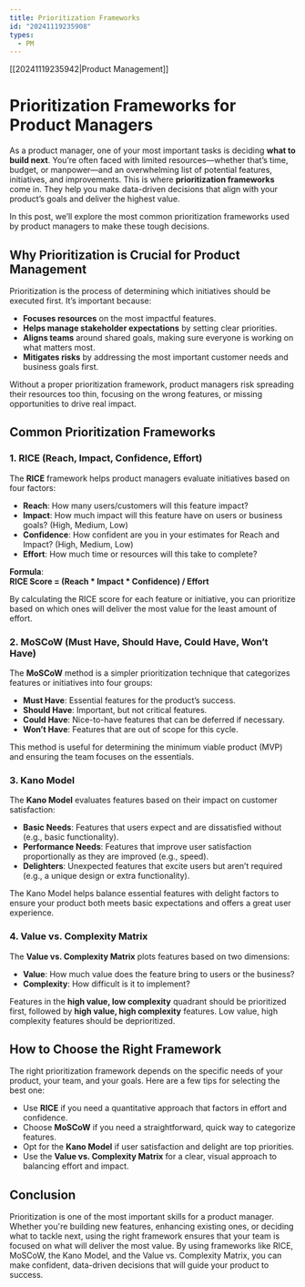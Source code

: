 ```yaml
---
title: Prioritization Frameworks
id: "20241119235908"
types:
  - PM
---
```


[[20241119235942|Product Management]]

# Prioritization Frameworks for Product Managers

As a product manager, one of your most important tasks is deciding **what to build next**. You’re often faced with limited resources—whether that’s time, budget, or manpower—and an overwhelming list of potential features, initiatives, and improvements. This is where **prioritization frameworks** come in. They help you make data-driven decisions that align with your product’s goals and deliver the highest value.

In this post, we’ll explore the most common prioritization frameworks used by product managers to make these tough decisions.

## Why Prioritization is Crucial for Product Management

Prioritization is the process of determining which initiatives should be executed first. It’s important because:
- **Focuses resources** on the most impactful features.
- **Helps manage stakeholder expectations** by setting clear priorities.
- **Aligns teams** around shared goals, making sure everyone is working on what matters most.
- **Mitigates risks** by addressing the most important customer needs and business goals first.

Without a proper prioritization framework, product managers risk spreading their resources too thin, focusing on the wrong features, or missing opportunities to drive real impact.

## Common Prioritization Frameworks

### 1. **RICE (Reach, Impact, Confidence, Effort)**

The **RICE** framework helps product managers evaluate initiatives based on four factors:
- **Reach**: How many users/customers will this feature impact?  
- **Impact**: How much impact will this feature have on users or business goals? (High, Medium, Low)  
- **Confidence**: How confident are you in your estimates for Reach and Impact? (High, Medium, Low)  
- **Effort**: How much time or resources will this take to complete?

**Formula**:  
**RICE Score = (Reach * Impact * Confidence) / Effort**

By calculating the RICE score for each feature or initiative, you can prioritize based on which ones will deliver the most value for the least amount of effort.

### 2. **MoSCoW (Must Have, Should Have, Could Have, Won’t Have)**

The **MoSCoW** method is a simpler prioritization technique that categorizes features or initiatives into four groups:
- **Must Have**: Essential features for the product’s success.  
- **Should Have**: Important, but not critical features.  
- **Could Have**: Nice-to-have features that can be deferred if necessary.  
- **Won’t Have**: Features that are out of scope for this cycle.

This method is useful for determining the minimum viable product (MVP) and ensuring the team focuses on the essentials.

### 3. **Kano Model**

The **Kano Model** evaluates features based on their impact on customer satisfaction:
- **Basic Needs**: Features that users expect and are dissatisfied without (e.g., basic functionality).  
- **Performance Needs**: Features that improve user satisfaction proportionally as they are improved (e.g., speed).  
- **Delighters**: Unexpected features that excite users but aren’t required (e.g., a unique design or extra functionality).

The Kano Model helps balance essential features with delight factors to ensure your product both meets basic expectations and offers a great user experience.

### 4. **Value vs. Complexity Matrix**

The **Value vs. Complexity Matrix** plots features based on two dimensions:
- **Value**: How much value does the feature bring to users or the business?  
- **Complexity**: How difficult is it to implement?

Features in the **high value, low complexity** quadrant should be prioritized first, followed by **high value, high complexity** features. Low value, high complexity features should be deprioritized.

## How to Choose the Right Framework

The right prioritization framework depends on the specific needs of your product, your team, and your goals. Here are a few tips for selecting the best one:
- Use **RICE** if you need a quantitative approach that factors in effort and confidence.
- Choose **MoSCoW** if you need a straightforward, quick way to categorize features.
- Opt for the **Kano Model** if user satisfaction and delight are top priorities.
- Use the **Value vs. Complexity Matrix** for a clear, visual approach to balancing effort and impact.

## Conclusion

Prioritization is one of the most important skills for a product manager. Whether you're building new features, enhancing existing ones, or deciding what to tackle next, using the right framework ensures that your team is focused on what will deliver the most value. By using frameworks like RICE, MoSCoW, the Kano Model, and the Value vs. Complexity Matrix, you can make confident, data-driven decisions that will guide your product to success.
